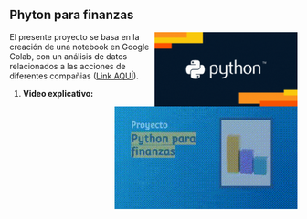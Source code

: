 ## Phyton para finanzas

<img align="right" alt="Python" width="250" src="https://github.com/JessBasile/TuPrimeraPagina-Basile/raw/main/imagenes/python.gif">

El presente proyecto se basa en la creación de una notebook en Google Colab, con un análisis de datos relacionados a las acciones de diferentes compañias ([Link AQUÍ](https://www.youtube.com/watch?v=xt91jyZyDKE)).

1. **Video explicativo:**

<img align="right" alt="gif_python" src="https://github.com/JessBasile/Python/blob/main/imagenes/Python_github.gif?raw=true">

